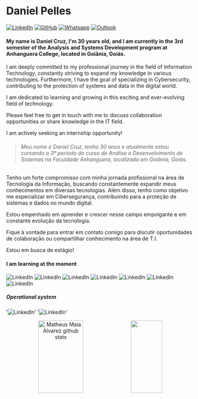 # Daniel Pelles
[![LinkedIn](https://img.shields.io/badge/LinkedIn-000?style=flat&logoColor=blue&logo=linkedin)](https://www.linkedin.com/in/danielpelles)
[![GitHub](https://img.shields.io/badge/-GitHub-000?style=flat&logo=github)](https://github.com/danielpelles)
[![Whatsapp](https://img.shields.io/badge/WhatsApp-000?style=flat&logoColor=&logo=whatsapp&logoColor=green)](https://wa.me/+5262981182111)
[![Outlook](https://img.shields.io/badge/Outlook-000?style=flat&logoColor=blue&logo=microsoft-outlook)](mailto:dancruzz@hotmail.com)

#### My name is Daniel Cruz, I'm 30 years old, and I am currently in the 3rd semester of the Analysis and Systems Development program at Anhanguera College, located in Goiânia, Goiás.

I am deeply committed to my professional journey in the field of Information Technology, constantly striving to expand my knowledge in various technologies. Furthermore, I have the goal of specializing in Cybersecurity, contributing to the protection of systems and data in the digital world.

I am dedicated to learning and growing in this exciting and ever-evolving field of technology.

Please feel free to get in touch with me to discuss collaboration opportunities or share knowledge in the IT field.

I am actively seeking an internship opportunity!

> ######  Meu nome é Daniel Cruz, tenho 30 anos e atualmente estou cursando o 3º período do curso de Análise e Desenvolvimento de Sistemas na Faculdade Anhanguera, localizada em Goiânia, Goiás. 

Tenho um forte compromisso com minha jornada profissional na área de Tecnologia da Informação, buscando constantemente expandir meus conhecimentos em diversas tecnologias. Além disso, tenho como objetivo me especializar em Cibersegurança, contribuindo para a proteção de sistemas e dados no mundo digital.

Estou empenhado em aprender e crescer nesse campo empolgante e em constante evolução da tecnologia.

Fique à vontade para entrar em contato comigo para discutir oportunidades de colaboração ou compartilhar conhecimento na área de T.I.

Estou em busca de estágio!


#### I am learning at the moment

![LinkedIn](https://img.shields.io/badge/Python-FFD43B?style=for-the-badge&logo=python&logoColor=blue)
![LinkedIn](https://img.shields.io/badge/C-000?style=for-the-badge&logo=c)
![LinkedIn](https://img.shields.io/badge/JavaScript-323330?style=for-the-badge&logo=javascript&logoColor=F7DF1E)
![LinkedIn](https://img.shields.io/badge/CSS-239120?&style=for-the-badge&logo=css3&logoColor=whit)
![LinkedIn](https://img.shields.io/badge/HTML5-E34F26?style=for-the-badge&logo=html5&logoColor=white)
![LinkedIn](https://img.shields.io/badge/MySQL-005C84?style=for-the-badge&logo=mysql&logoColor=white)
![LinkedIn](https://img.shields.io/badge/GIT-E44C30?style=for-the-badge&logo=git&logoColor=white)

##### Operational system
'![LinkedIn](https://img.shields.io/badge/Kali_Linux-557C94?style=flatfor-the-badge&logo=kali-linux&logoColor=white)'
'![LinkedIn](https://img.shields.io/badge/Microsoft-666666?style=flatfor-the-badge&logo=microsoft&logoColor=white)'


<div align="center">  
  <img width="49%" height="195px" src="https://github-readme-stats.vercel.app/api?username=danielpelles&show_icons=true&count_private=true&hide_border=true&title_color=00bfbf&icon_color=00bfbf&text_color=c9d1d9&bg_color=0d1117" alt="Matheus Maia Alvarez github stats" /> 
  <img width="41%" height="195px" src="https://github-readme-stats.vercel.app/api/top-langs/?username=danielpelles&layout=compact&hide_border=true&title_color=00bfbf&text_color=00bfbf&bg_color=0d1117" />
</div>
